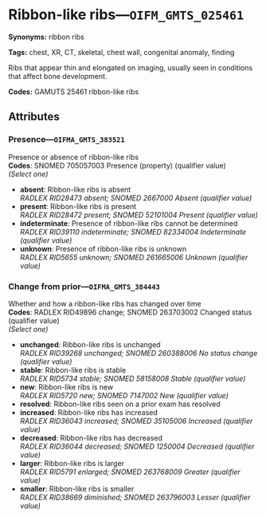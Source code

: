 # Ribbon-like ribs—`OIFM_GMTS_025461`

**Synonyms:** ribbon ribs

**Tags:** chest, XR, CT, skeletal, chest wall, congenital anomaly, finding

Ribs that appear thin and elongated on imaging, usually seen in conditions that affect bone development.

**Codes:** GAMUTS 25461 ribbon-like ribs

## Attributes

### Presence—`OIFMA_GMTS_383521`

Presence or absence of ribbon-like ribs  
**Codes**: SNOMED 705057003 Presence (property) (qualifier value)  
*(Select one)*

- **absent**: Ribbon-like ribs is absent  
_RADLEX RID28473 absent; SNOMED 2667000 Absent (qualifier value)_
- **present**: Ribbon-like ribs is present  
_RADLEX RID28472 present; SNOMED 52101004 Present (qualifier value)_
- **indeterminate**: Presence of ribbon-like ribs cannot be determined  
_RADLEX RID39110 indeterminate; SNOMED 82334004 Indeterminate (qualifier value)_
- **unknown**: Presence of ribbon-like ribs is unknown  
_RADLEX RID5655 unknown; SNOMED 261665006 Unknown (qualifier value)_

### Change from prior—`OIFMA_GMTS_384443`

Whether and how a ribbon-like ribs has changed over time  
**Codes**: RADLEX RID49896 change; SNOMED 263703002 Changed status (qualifier value)  
*(Select one)*

- **unchanged**: Ribbon-like ribs is unchanged  
_RADLEX RID39268 unchanged; SNOMED 260388006 No status change (qualifier value)_
- **stable**: Ribbon-like ribs is stable  
_RADLEX RID5734 stable; SNOMED 58158008 Stable (qualifier value)_
- **new**: Ribbon-like ribs is new  
_RADLEX RID5720 new; SNOMED 7147002 New (qualifier value)_
- **resolved**: Ribbon-like ribs seen on a prior exam has resolved  
- **increased**: Ribbon-like ribs has increased  
_RADLEX RID36043 increased; SNOMED 35105006 Increased (qualifier value)_
- **decreased**: Ribbon-like ribs has decreased  
_RADLEX RID36044 decreased; SNOMED 1250004 Decreased (qualifier value)_
- **larger**: Ribbon-like ribs is larger  
_RADLEX RID5791 enlarged; SNOMED 263768009 Greater (qualifier value)_
- **smaller**: Ribbon-like ribs is smaller  
_RADLEX RID38669 diminished; SNOMED 263796003 Lesser (qualifier value)_